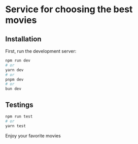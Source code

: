 # Service for choosing the best movies


## Installation

First, run the development server:

```bash
npm run dev
# or
yarn dev
# or
pnpm dev
# or
bun dev
```

## Testings

```bash
npm run test
# or
yarn test
```
Enjoy your favorite movies
